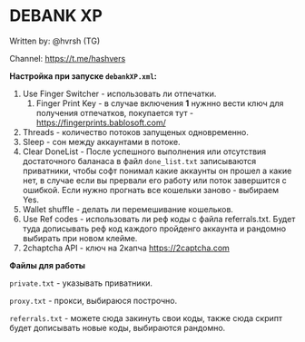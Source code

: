# DEBANK XP

Written by: @hvrsh (TG)

Channel: https://t.me/hashvers


**Настройка при запуске `debankXP.xml`:**

1. Use Finger Switcher - использовать ли отпечатки.
	1. Finger Print Key - в случае включения **1** нужнно вести ключ для получения отпечатков, покупается тут - https://fingerprints.bablosoft.com/
2. Threads - количество потоков запущеных одновременно.
3. Sleep - сон между аккаунтами в потоке.
4. Clear DoneList - После успешного выполнения или отсутствия достаточного баланаса в файл `done_list.txt` записываются приватники, чтобы софт понимал какие аккаунты он прошел а какие нет, в случае если вы прервали его работу или поток завершится с ошибкой. Если нужно прогнать все кошельки заново - выбираем Yes.
5. Wallet shuffle - делать ли перемешивание кошельков.
6. Use Ref codes - использовать ли реф коды с файла referrals.txt. Будет туда дописывать реф код каждого пройденго аккаунта и рандомно выбирать при новом клейме.
7. 2chaptcha API - ключ на 2капча https://2captcha.com

 **Файлы для работы**

 `private.txt` - указывать приватники.

 `proxy.txt` - прокси, выбираюся построчно.

  `referrals.txt` - можете сюда закинуть свои коды, также сюда скрипт будет дописывать новые коды, выбираются рандомно.
